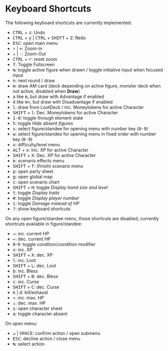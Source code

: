 # Keyboard Shortcuts

The following keyboard shortcuts are currently implemented:

- <kbd>CTRL</kbd> + <kbd>z</kbd>: Undo
- <kbd>CTRL</kbd> + <kbd>y</kbd> | <kbd>CTRL</kbd> + <kbd>SHIFT</kbd> + <kbd>Z</kbd>: Redo
- <kbd>ESC</kbd>: open main menu
- <kbd>↑</kbd> | <kbd>+</kbd>: Zoom-In
- <kbd>↓</kbd> | <kbd>-</kbd>: Zoom-Out
- <kbd>CTRL</kbd> + <kbd>r</kbd>: reset zoom
- <kbd>f</kbd>: Toggle Fullscreen
- <kbd>↹</kbd>: toggle active figure when drawn / toggle initiative input when focused input
- <kbd>n</kbd>: next round / draw
- <kbd>m</kbd>: draw AM card (deck depending on active figure, monster deck when not active, disabled when **Draw**)
- <kbd>a</kbd> like <kbd>m</kbd>, but draw with Advantage if enabled
- <kbd>d</kbd> like <kbd>m<</kbd>, but draw with Disadvantage if enabled
- <kbd>l</kbd>: draw from LootDeck / Inc. Moneytokens for active Character
- <kbd>SHIFT</kbd> + <kbd>l</kbd>: Dec. Moneytokens for active Character
- <kbd>1-6</kbd>: toggle through element state
- <kbd>h</kbd>: toggle *Hide absent figures*
- <kbd>s</kbd>: select figure/standee for opening menu with number key (<kbd>0-9</kbd>)
- <kbd>w</kbd>: select figure/standee for opening menu in fixed order with number key (<kbd>0-9</kbd>)
- <kbd>x</kbd>: difficulty/level menu
- <kbd>ALT</kbd> + <kbd>x</kbd>: Inc. XP for active Character
- <kbd>SHIFT</kbd> + <kbd>X</kbd>: Dec. XP for active Character
- <kbd>e</kbd>: scenario effects menu
- <kbd>SHIFT</kbd> + <kbd>f</kbd>: (finish) scenario menu
- <kbd>p</kbd>: open party sheet
- <kbd>g</kbd>: open global map
- <kbd>c</kbd>: open scenario chart
- <kbd>SHIFT</kbd> + <kbd>H</kbd>: toggle *Display hand size and level*
- <kbd>t</kbd>: toggle *Display traits*
- <kbd>#</kbd>: toggle *Display player number*
- <kbd>i</kbd>: toggle *Damage instead of HP*
- <kbd>?</kbd>: show keyboard shortcuts

On any open figure/standee menu, those shortcuts are disabled, currently shortcuts available in figure/standee:
- <kbd>→</kbd>: inc. current HP
- <kbd>←</kbd>: dec. current HP
- <kbd>0</kbd>-<kbd>9</kbd>: toggle condition/condition modifier
- <kbd>x</kbd>: inc. XP
- <kbd>SHIFT</kbd> + <kbd>X</kbd>: dec. XP
- <kbd>l</kbd>: inc. Loot
- <kbd>SHIFT</kbd> + <kbd>L</kbd>: dec. Loot
- <kbd>b</kbd>: inc. Bless
- <kbd>SHIFT</kbd> + <kbd>B</kbd>: dec. Bless
- <kbd>c</kbd>: inc. Curse
- <kbd>SHIFT</kbd> + <kbd>C</kbd>: dec. Curse
- <kbd>k</kbd> | <kbd>d</kbd>: kill/exhaust
- <kbd>↑</kbd>: inc. max. HP
- <kbd>↓</kbd>: dec. max. HP
- <kbd>s</kbd>: open character sheet
- <kbd>a</kbd>: toggle character absent

On open menu:
- <kbd>↵</kbd> | <kbd>SPACE</kbd>: confirm action / open submenu
- <kbd>ESC</kbd>: decline action / close menu
- <kbd>↹</kbd>: select action